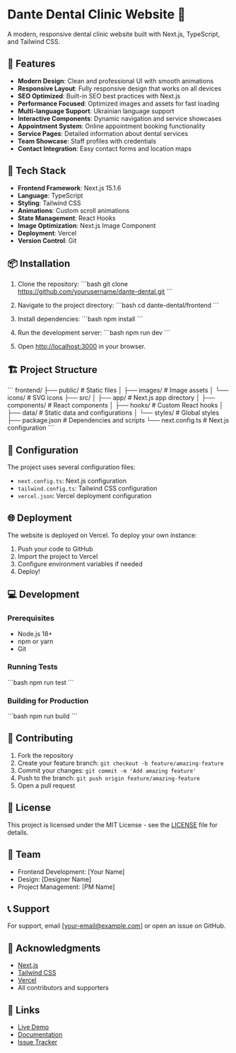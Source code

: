 # Dante Dental Clinic Website 🦷

A modern, responsive dental clinic website built with Next.js, TypeScript, and Tailwind CSS.

## 🌟 Features

- **Modern Design**: Clean and professional UI with smooth animations
- **Responsive Layout**: Fully responsive design that works on all devices
- **SEO Optimized**: Built-in SEO best practices with Next.js
- **Performance Focused**: Optimized images and assets for fast loading
- **Multi-language Support**: Ukrainian language support
- **Interactive Components**: Dynamic navigation and service showcases
- **Appointment System**: Online appointment booking functionality
- **Service Pages**: Detailed information about dental services
- **Team Showcase**: Staff profiles with credentials
- **Contact Integration**: Easy contact forms and location maps

## 🚀 Tech Stack

- **Frontend Framework**: Next.js 15.1.6
- **Language**: TypeScript
- **Styling**: Tailwind CSS
- **Animations**: Custom scroll animations
- **State Management**: React Hooks
- **Image Optimization**: Next.js Image Component
- **Deployment**: Vercel
- **Version Control**: Git

## 📦 Installation

1. Clone the repository:
\`\`\`bash
git clone https://github.com/yourusername/dante-dental.git
\`\`\`

2. Navigate to the project directory:
\`\`\`bash
cd dante-dental/frontend
\`\`\`

3. Install dependencies:
\`\`\`bash
npm install
\`\`\`

4. Run the development server:
\`\`\`bash
npm run dev
\`\`\`

5. Open [http://localhost:3000](http://localhost:3000) in your browser.

## 🏗️ Project Structure

\`\`\`
frontend/
├── public/          # Static files
│   ├── images/      # Image assets
│   └── icons/       # SVG icons
├── src/
│   ├── app/         # Next.js app directory
│   ├── components/  # React components
│   ├── hooks/       # Custom React hooks
│   ├── data/        # Static data and configurations
│   └── styles/      # Global styles
├── package.json     # Dependencies and scripts
└── next.config.ts   # Next.js configuration
\`\`\`

## 🔧 Configuration

The project uses several configuration files:

- `next.config.ts`: Next.js configuration
- `tailwind.config.ts`: Tailwind CSS configuration
- `vercel.json`: Vercel deployment configuration

## 🌐 Deployment

The website is deployed on Vercel. To deploy your own instance:

1. Push your code to GitHub
2. Import the project to Vercel
3. Configure environment variables if needed
4. Deploy!

## 💻 Development

### Prerequisites

- Node.js 18+
- npm or yarn
- Git

### Running Tests

\`\`\`bash
npm run test
\`\`\`

### Building for Production

\`\`\`bash
npm run build
\`\`\`

## 🤝 Contributing

1. Fork the repository
2. Create your feature branch: `git checkout -b feature/amazing-feature`
3. Commit your changes: `git commit -m 'Add amazing feature'`
4. Push to the branch: `git push origin feature/amazing-feature`
5. Open a pull request

## 📄 License

This project is licensed under the MIT License - see the [LICENSE](LICENSE) file for details.

## 👥 Team

- Frontend Development: [Your Name]
- Design: [Designer Name]
- Project Management: [PM Name]

## 📞 Support

For support, email [your-email@example.com] or open an issue on GitHub.

## 🙏 Acknowledgments

- [Next.js](https://nextjs.org/)
- [Tailwind CSS](https://tailwindcss.com/)
- [Vercel](https://vercel.com/)
- All contributors and supporters

## 🔗 Links

- [Live Demo](https://dante-dental.vercel.app)
- [Documentation](https://github.com/yourusername/dante-dental/wiki)
- [Issue Tracker](https://github.com/yourusername/dante-dental/issues) 